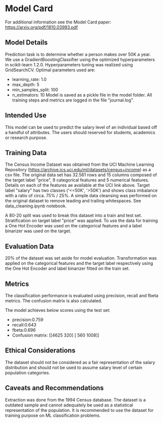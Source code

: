 # Model Card

For additional information see the Model Card paper: https://arxiv.org/pdf/1810.03993.pdf

## Model Details
Prediction task is to determine whether a person makes over 50K a year.
We use a GradientBoostingClassifier using the optimized hyperparameters in scikit-learn 1.2.0.
Hyperparameters tuning was realized using GridSearchCV.
Optimal parameters used are:
- learning_rate: 1.0
- max_depth: 5
- min_samples_split: 100
- n_estimators: 10
Model is saved as a pickle file in the model folder. All training steps and metrics are logged in the file "journal.log".

## Intended Use
This model can be used to predict the salary level of an individual based off a handful of attributes. The users should reserved for students, academics or research purpose.

## Training Data
The Census Income Dataset was obtained from the UCI Machine Learning Repository (https://archive.ics.uci.edu/ml/datasets/census+income) as a csv file.
The original data set has 32.561 rows and 15 columns composed of the target label "price", 9 categorical features and 5 numerical features.
Details on each of the features ae available at the UCI link above.
Target label "salary" has two classes ('<=50K', '>50K') and shows class imbalance with a ratio of circa. 75% / 25%.
A simple data cleansing was performed on the original dataset to remove leading and trailing whitespaces. See data_cleaning.ipynb notebook.

A 80-20 split was used to break this dataset into a train and test set. Stratification on target label "price" was applied.
To use the data for training a One Hot Encoder was used on the categorical features and a label binarizer was used on the target.

## Evaluation Data
20% of the dataset was set aside for model evaluation.
Transformation was applied on the categorical features and the target label respectively using the One Hot Encoder and label binarizer fitted on the train set.

## Metrics
The classification performance is evaluated using precision, recall and fbeta metrics.
The confusion matrix is also calculated.

The model achieves below scores using the test set:
- precision:0.759
- recall:0.643
- fbeta:0.696
- Confusion matrix:
[[4625  320]
 [ 560 1008]]

## Ethical Considerations
The dataset should not be considered as a fair representation of the salary distribution and should not be used to assume salary level of certain population categories.


## Caveats and Recommendations
Extraction was done from the 1994 Census database. The dataset is a outdated sample and cannot adequately be used as a statistical representation of the population. It is recommended to use the dataset for training purpose on ML classification problems. 
